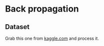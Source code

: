 # Back propagation

## Dataset

Grab this one from [kaggle.com](https://www.kaggle.com/datasets/khalidboussaroual/2d-geometric-shapes-17-shapes) and process it.